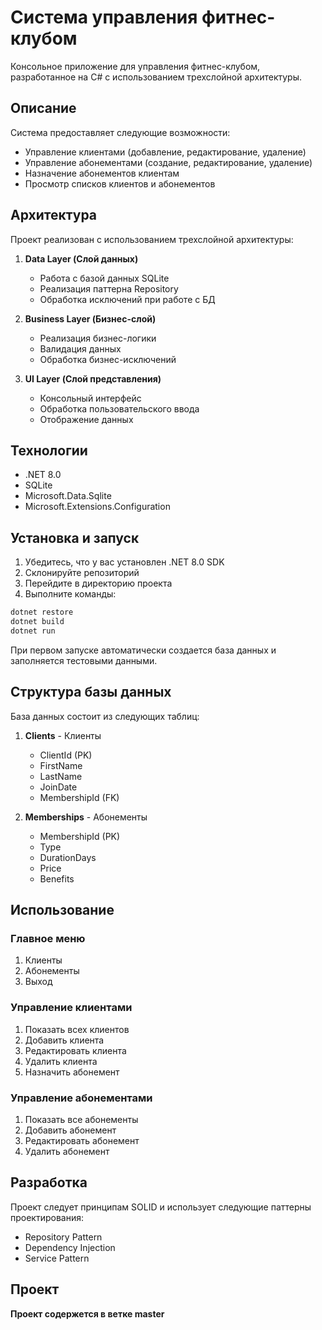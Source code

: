 # Система управления фитнес-клубом

Консольное приложение для управления фитнес-клубом, разработанное на C# с использованием трехслойной архитектуры.

## Описание

Система предоставляет следующие возможности:
- Управление клиентами (добавление, редактирование, удаление)
- Управление абонементами (создание, редактирование, удаление)
- Назначение абонементов клиентам
- Просмотр списков клиентов и абонементов

## Архитектура

Проект реализован с использованием трехслойной архитектуры:

1. **Data Layer (Слой данных)**
   - Работа с базой данных SQLite
   - Реализация паттерна Repository
   - Обработка исключений при работе с БД

2. **Business Layer (Бизнес-слой)**
   - Реализация бизнес-логики
   - Валидация данных
   - Обработка бизнес-исключений

3. **UI Layer (Слой представления)**
   - Консольный интерфейс
   - Обработка пользовательского ввода
   - Отображение данных

## Технологии

- .NET 8.0
- SQLite
- Microsoft.Data.Sqlite
- Microsoft.Extensions.Configuration

## Установка и запуск

1. Убедитесь, что у вас установлен .NET 8.0 SDK
2. Склонируйте репозиторий
3. Перейдите в директорию проекта
4. Выполните команды:

```bash
dotnet restore
dotnet build
dotnet run
```

При первом запуске автоматически создается база данных и заполняется тестовыми данными.

## Структура базы данных

База данных состоит из следующих таблиц:

1. **Clients** - Клиенты
   - ClientId (PK)
   - FirstName
   - LastName
   - JoinDate
   - MembershipId (FK)

2. **Memberships** - Абонементы
   - MembershipId (PK)
   - Type
   - DurationDays
   - Price
   - Benefits

## Использование

### Главное меню

1. Клиенты
2. Абонементы
0. Выход

### Управление клиентами

1. Показать всех клиентов
2. Добавить клиента
3. Редактировать клиента
4. Удалить клиента
5. Назначить абонемент

### Управление абонементами

1. Показать все абонементы
2. Добавить абонемент
3. Редактировать абонемент
4. Удалить абонемент

## Разработка

Проект следует принципам SOLID и использует следующие паттерны проектирования:
- Repository Pattern
- Dependency Injection
- Service Pattern

## Проект
**Проект содержется в ветке master**
